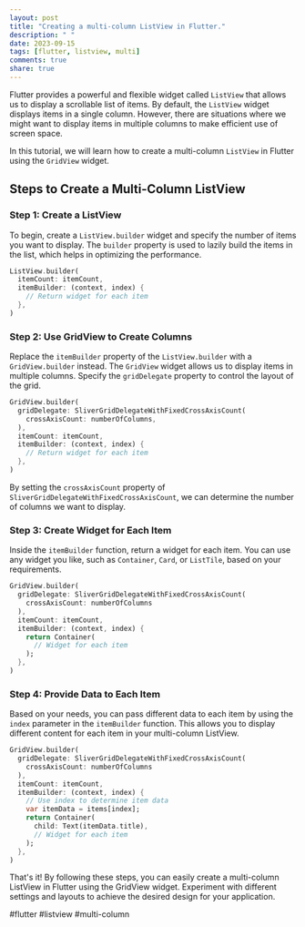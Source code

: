 ```yaml
---
layout: post
title: "Creating a multi-column ListView in Flutter."
description: " "
date: 2023-09-15
tags: [flutter, listview, multi]
comments: true
share: true
---
```


Flutter provides a powerful and flexible widget called `ListView` that allows us to display a scrollable list of items. By default, the `ListView` widget displays items in a single column. However, there are situations where we might want to display items in multiple columns to make efficient use of screen space.

In this tutorial, we will learn how to create a multi-column `ListView` in Flutter using the `GridView` widget.

## Steps to Create a Multi-Column ListView

### Step 1: Create a ListView

To begin, create a `ListView.builder` widget and specify the number of items you want to display. The `builder` property is used to lazily build the items in the list, which helps in optimizing the performance.

```dart
ListView.builder(
  itemCount: itemCount,
  itemBuilder: (context, index) {
    // Return widget for each item
  },
)
```

### Step 2: Use GridView to Create Columns

Replace the `itemBuilder` property of the `ListView.builder` with a `GridView.builder` instead. The `GridView` widget allows us to display items in multiple columns. Specify the `gridDelegate` property to control the layout of the grid.

```dart
GridView.builder(
  gridDelegate: SliverGridDelegateWithFixedCrossAxisCount(
    crossAxisCount: numberOfColumns,
  ),
  itemCount: itemCount,
  itemBuilder: (context, index) {
    // Return widget for each item
  },
)
```

By setting the `crossAxisCount` property of `SliverGridDelegateWithFixedCrossAxisCount`, we can determine the number of columns we want to display.

### Step 3: Create Widget for Each Item

Inside the `itemBuilder` function, return a widget for each item. You can use any widget you like, such as `Container`, `Card`, or `ListTile`, based on your requirements.

```dart
GridView.builder(
  gridDelegate: SliverGridDelegateWithFixedCrossAxisCount(
    crossAxisCount: numberOfColumns
  ),
  itemCount: itemCount,
  itemBuilder: (context, index) {
    return Container(
      // Widget for each item
    );
  },
)
```

### Step 4: Provide Data to Each Item

Based on your needs, you can pass different data to each item by using the `index` parameter in the `itemBuilder` function. This allows you to display different content for each item in your multi-column ListView.

```dart
GridView.builder(
  gridDelegate: SliverGridDelegateWithFixedCrossAxisCount(
    crossAxisCount: numberOfColumns
  ),
  itemCount: itemCount,
  itemBuilder: (context, index) {
    // Use index to determine item data
    var itemData = items[index];
    return Container(
      child: Text(itemData.title),
      // Widget for each item
    );
  },
)
```

That's it! By following these steps, you can easily create a multi-column ListView in Flutter using the GridView widget. Experiment with different settings and layouts to achieve the desired design for your application.

#flutter #listview #multi-column